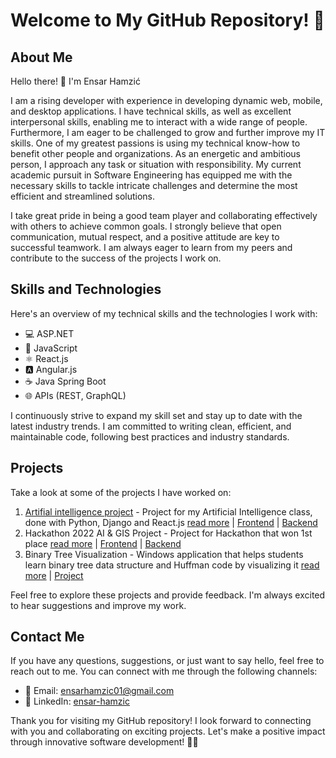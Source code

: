 # Welcome to My GitHub Repository! 👋

## About Me

Hello there! 👋 I'm Ensar Hamzić

I am a rising developer with experience in developing dynamic web, mobile, and desktop applications. I have technical skills, as well as excellent interpersonal skills, enabling me to interact with a wide range of people. Furthermore, I am eager to be challenged to grow and further improve my IT skills. One of my greatest passions is using my technical know-how to benefit other people and organizations. As an energetic and ambitious person, I approach any task or situation with responsibility. My current academic pursuit in Software Engineering has equipped me with the necessary skills to tackle intricate challenges and determine the most efficient and streamlined solutions.

I take great pride in being a good team player and collaborating effectively with others to achieve common goals. I strongly believe that open communication, mutual respect, and a positive attitude are key to successful teamwork. I am always eager to learn from my peers and contribute to the success of the projects I work on.

## Skills and Technologies

Here's an overview of my technical skills and the technologies I work with:

- 💻 ASP.NET
- 🚀 JavaScript
- ⚛️ React.js
- 🅰️ Angular.js
- ☕ Java Spring Boot
- 🌐 APIs (REST, GraphQL)

I continuously strive to expand my skill set and stay up to date with the latest industry trends. I am committed to writing clean, efficient, and maintainable code, following best practices and industry standards.

## Projects

Take a look at some of the projects I have worked on:

1. [Artifial intelligence project](https://artificial-intelligence-366f5.web.app/) - Project for my Artificial Intelligence class, done with Python, Django and React.js [read more](https://github.com/ensarhamzic/artificial-intelligence-client/blob/master/README.md) | [Frontend](https://github.com/ensarhamzic/artificial-intelligence-client) | [Backend](https://github.com/ensarhamzic/artificial-intelligence-backend)
2. Hackathon 2022 AI & GIS Project - Project for Hackathon that won 1st place [read more](https://github.com/tarikibrahimovic/Geo-Collector/blob/main/README.md) | [Frontend](https://github.com/tarikibrahimovic/Geo-Collector) | [Backend](https://github.com/tarikibrahimovic/Geo-CollectorAPI)
3. Binary Tree Visualization - Windows application that helps students learn binary tree data structure and Huffman code by visualizing it [read more](https://github.com/ensarhamzic/BinaryTreeProject/blob/master/README.md) | [Project](https://github.com/ensarhamzic/BinaryTreeProject)

Feel free to explore these projects and provide feedback. I'm always excited to hear suggestions and improve my work.

## Contact Me

If you have any questions, suggestions, or just want to say hello, feel free to reach out to me. You can connect with me through the following channels:

- 📧 Email: ensarhamzic01@gmail.com
- 💼 LinkedIn: [ensar-hamzic](https://www.linkedin.com/in/ensar-hamzic)

Thank you for visiting my GitHub repository! I look forward to connecting with you and collaborating on exciting projects. Let's make a positive impact through innovative software development! 👨‍💻
